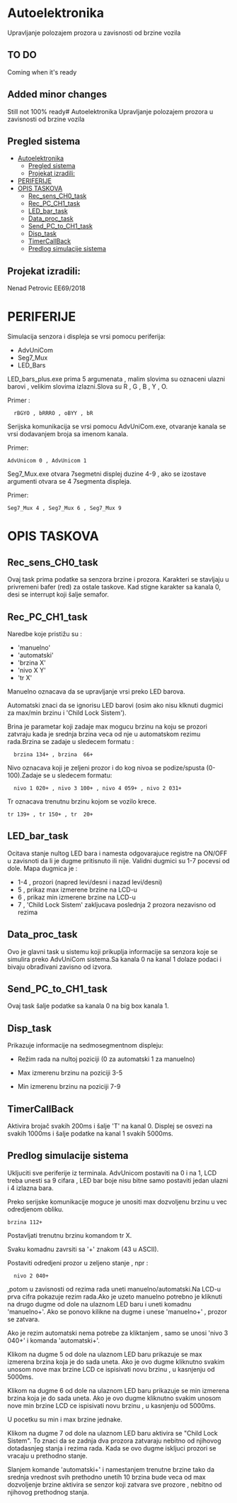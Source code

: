 # Autoelektronika
Upravljanje polozajem prozora u zavisnosti od brzine vozila

## TO DO 

  Coming when it's ready 

## Added minor changes

  Still not  100% ready# Autoelektronika
Upravljanje polozajem prozora u zavisnosti od brzine vozila


## Pregled sistema
- [Autoelektronika](#autoelektronika)
  - [Pregled sistema](#pregled-sistema)
  - [Projekat izradili:](#projekat-izradili)
- [PERIFERIJE](#periferije)
- [OPIS TASKOVA](#opis-taskova)
  - [Rec\_sens\_CH0\_task](#rec_sens_ch0_task)
  - [Rec\_PC\_CH1\_task](#rec_pc_ch1_task)
  - [LED\_bar\_task](#led_bar_task)
  - [Data\_proc\_task](#data_proc_task)
  - [Send\_PC\_to\_CH1\_task](#send_pc_to_ch1_task)
  - [Disp\_task](#disp_task)
  - [TimerCallBack](#timercallback)
  - [Predlog simulacije sistema](#predlog-simulacije-sistema)

## Projekat izradili:

Nenad Petrovic EE69/2018

# PERIFERIJE
Simulacija senzora i displeja se vrsi pomocu periferija:
- AdvUniCom 
- Seg7_Mux
- LED_Bars

LED_bars_plus.exe prima 5 argumenata , malim slovima su oznaceni ulazni barovi , velikim slovima izlazni.Slova su R , G , B , Y , O.

Primer :
```
  rBGYO , bRRRO , oBYY , bR
```

Serijska komunikacija se vrsi pomocu AdvUniCom.exe, otvaranje kanala se vrsi dodavanjem broja sa imenom kanala.

Primer:
```
AdvUnicom 0 , AdvUnicom 1 
```
Seg7_Mux.exe otvara 7segmetni displej duzine 4-9 , ako se izostave argumenti otvara se 4 7segmenta displeja.

Primer:
```
Seg7_Mux 4 , Seg7_Mux 6 , Seg7_Mux 9 
```

# OPIS TASKOVA

## Rec_sens_CH0_task 
Ovaj task prima podatke sa senzora brzine i prozora. Karakteri se stavljaju u privremeni bafer (red) za ostale taskove. Kad stigne karakter sa kanala 0, desi se interrupt koji šalje semafor.

## Rec_PC_CH1_task 
Naredbe koje pristižu su :
- 'manuelno'
- 'automatski'  
- 'brzina X' 
- 'nivo X Y' 
- 'tr X'

Manuelno oznacava da se upravljanje vrsi preko LED barova.


Automatski znaci da se ignorisu LED barovi (osim ako nisu klknuti dugmici za max/min brzinu i 'Child Lock Sistem').


Brina je parametar koji zadaje max mogucu brzinu na koju se prozori zatvraju kada je srednja brzina veca od nje u automatskom rezimu rada.Brzina se zadaje u sledecem formatu : 

```
  brzina 134+ , brzina  66+
```


Nivo oznacava koji je zeljeni prozor i do kog nivoa se podize/spusta (0-100).Zadaje se u sledecem formatu:

```
  nivo 1 020+ , nivo 3 100+ , nivo 4 059+ , nivo 2 031+
```

Tr oznacava trenutnu brzinu kojom se vozilo krece.
```
tr 139+ , tr 150+ , tr  20+
```

## LED_bar_task
Ocitava stanje nultog LED bara i namesta odgovarajuce registre na ON/OFF u zavisnoti da li je dugme pritisnuto ili nije.
Validni dugmici su 1-7 pocevsi od dole.
Mapa dugmica je :
- 1-4 , prozori (napred levi/desni i nazad levi/desni)
- 5 , prikaz max izmerene brzine na LCD-u 
- 6 , prikaz min izmerene brzine na LCD-u
- 7 , 'Child Lock Sistem' zakljucava poslednja 2 prozora nezavisno od rezima
  

## Data_proc_task
Ovo je glavni task u sistemu koji prikuplja informacije sa senzora koje se simulira preko AdvUniCom sistema.Sa kanala 0 na kanal 1 dolaze podaci i bivaju obrađivani zavisno od izvora.

## Send_PC_to_CH1_task
Ovaj task šalje podatke sa kanala 0 na big box kanala 1.

## Disp_task
Prikazuje informacije na sedmosegmentnom displeju:

- Režim rada na nultoj poziciji (0 za automatski 1 za manuelno) 

- Max izmerenu brzinu na poziciji 3-5 
  
- Min izmerenu brzinu na poziciji 7-9

## TimerCallBack
Aktivira brojač svakih 200ms i šalje 'T' na kanal 0.  Displej se osvezi na svakih 1000ms i šalje podatke na kanal 1 svakih 5000ms.

## Predlog simulacije sistema

Ukljuciti sve periferije iz terminala.
AdvUnicom postaviti na 0 i na 1, LCD treba unesti sa 9 cifara , LED bar boje nisu bitne samo postaviti jedan ulazni i 4 izlazna bara.

Preko serijske komunikacije moguce je unositi max dozvoljenu brzinu u vec odredjenom obliku.

```
brzina 112+
```

Postavljati trenutnu brzinu komandom tr X.

Svaku komadnu zavrsiti sa '+' znakom (43 u ASCII).

Postaviti odredjeni prozor u zeljeno stanje , npr :

```
  nivo 2 040+
```

,potom u zavisnosti od rezima rada uneti manuelno/automatski.Na LCD-u prva cifra pokazuje rezim rada.Ako je uzeto manuelno potrebno je kliknuti na drugo dugme od dole na ulaznom LED baru i uneti komadnu 'manuelno+'.
Ako se ponovo kilikne na dugme i unese 'manuelno+' , prozor se zatvara.

Ako je rezim automatski nema potrebe za kliktanjem , samo se unosi 'nivo 3 040+' i komanda 'automatski+'.

Klikom na dugme 5 od dole na ulaznom LED baru prikazuje se max izmerena brzina koja je do sada uneta.
Ako je ovo dugme kliknutno svakim unosom nove max brzine LCD ce ispisivati novu brzinu , u kasnjenju od 5000ms.

Klikom na dugme 6 od dole na ulaznom LED baru prikazuje se min izmerena brzina koja je do sada uneta.
Ako je ovo dugme kliknutno svakim unosom nove min brzine LCD ce ispisivati novu brzinu , u kasnjenju od 5000ms.

U pocetku su min i max brzine jednake.

Klikom na dugme 7 od dole na ulaznom LED baru aktivira se "Child Lock Sistem".
To znaci da se zadnja dva prozora zatvaraju nebitno od njihovog dotadasnjeg stanja i rezima rada.
Kada se ovo dugme iskljuci prozori se vracaju u prethodno stanje.

Slanjem komande 'automatski+' i namestanjem trenutne brzine tako da srednja vrednost svih prethodno unetih 10 brzina bude veca od max dozvoljenje brzine aktivira se senzor koji zatvara sve prozore , nebitno od njihovog prethodnog stanja. 


